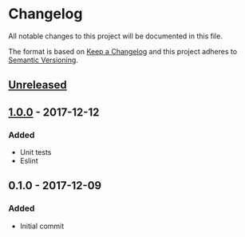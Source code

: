 # Changelog
All notable changes to this project will be documented in this file.

The format is based on [Keep a Changelog](http://keepachangelog.com/en/1.0.0/)
and this project adheres to [Semantic Versioning](http://semver.org/spec/v2.0.0.html).

## [Unreleased]

## [1.0.0] - 2017-12-12
### Added
- Unit tests
- Eslint

## 0.1.0 - 2017-12-09
### Added
- Initial commit

[Unreleased]: https://github.com/nikolajevp/changelog-updater/compare/v1.0.0...HEAD
[1.0.0]: https://github.com/nikolajevp/changelog-updater/compare/v0.1.0...v1.0.0
